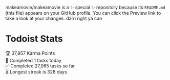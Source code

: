 makeamovie/makeamovie is a ✨ special ✨ repository because its `README.md` (this file) appears on your GitHub profile.
You can click the Preview link to take a look at your changes. darn right ya can

# Todoist Stats

<!-- TODO-IST:START -->
🏆  37,957 Karma Points           
🌸  Completed 1 tasks today           
✅  Completed 27,065 tasks so far           
⏳  Longest streak is 328 days
<!-- TODO-IST:END -->